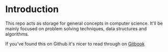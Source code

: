 

# Introduction

This repo acts as storage for general concepts in computer science. It'll be mainly focused on problem solving techniques, data structures and algorithms.

If you've found this on Github it's nicer to read through on [Gitbook](https://dan-k.gitbook.io/comp-sci/)
